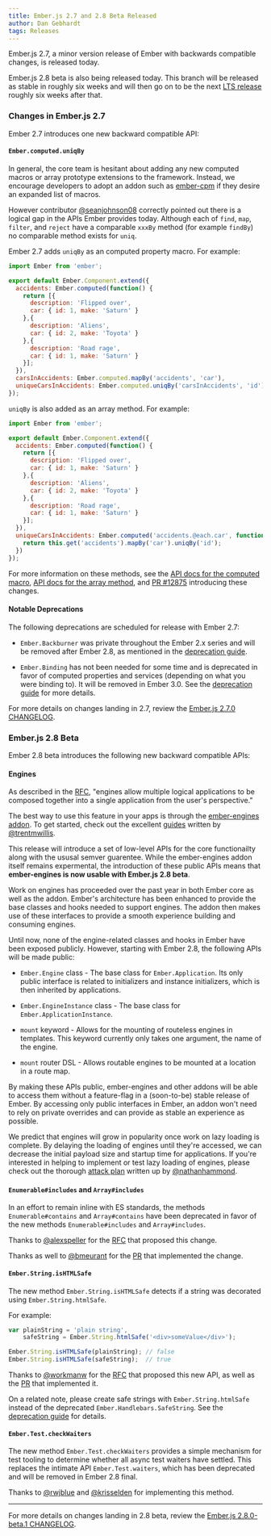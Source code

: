 ```yaml
---
title: Ember.js 2.7 and 2.8 Beta Released
author: Dan Gebhardt
tags: Releases
---
```


Ember.js 2.7, a minor version release of Ember with backwards compatible
changes, is released today.

Ember.js 2.8 beta is also being released today. This branch will be released as
stable in roughly six weeks and will then go on to be the next [LTS release](/blog/2016/02/25/announcing-embers-first-lts.html)
roughly six weeks after that.

### Changes in Ember.js 2.7

Ember 2.7 introduces one new backward compatible API:

#### `Ember.computed.uniqBy`

In general, the core team is hesitant about adding any new computed macros
or array prototype extensions to the framework. Instead, we encourage developers
to adopt an addon such as [ember-cpm](https://github.com/cibernox/ember-cpm)
if they desire an expanded list of macros.

However contributor [@seanjohnson08](https://github.com/seanjohnson08) correctly
pointed out there is a logical gap in the APIs Ember provides today. Although
each of `find`, `map`, `filter`, and `reject` have a comparable `xxxBy` method
(for example `findBy`) no comparable method exists for `uniq`.

Ember 2.7 adds `uniqBy` as an computed property macro. For example:

```js
import Ember from 'ember';

export default Ember.Component.extend({
  accidents: Ember.computed(function() {
    return [{
      description: 'Flipped over',
      car: { id: 1, make: 'Saturn' }
    },{
      description: 'Aliens',
      car: { id: 2, make: 'Toyota' }
    },{
      description: 'Road rage',
      car: { id: 1, make: 'Saturn' }
    }];
  }),
  carsInAccidents: Ember.computed.mapBy('accidents', 'car'),
  uniqueCarsInAccidents: Ember.computed.uniqBy('carsInAccidents', 'id')
});
```

`uniqBy` is also added as an array method. For example:

```js
import Ember from 'ember';

export default Ember.Component.extend({
  accidents: Ember.computed(function() {
    return [{
      description: 'Flipped over',
      car: { id: 1, make: 'Saturn' }
    },{
      description: 'Aliens',
      car: { id: 2, make: 'Toyota' }
    },{
      description: 'Road rage',
      car: { id: 1, make: 'Saturn' }
    }];
  }),
  uniqueCarsInAccidents: Ember.computed('accidents.@each.car', function() {
    return this.get('accidents').mapBy('car').uniqBy('id');
  })
});
```

For more information on these methods, see the [API docs for the computed
macro](http://emberjs.com/api/classes/Ember.computed.html#method_uniqBy), [API
docs for the array
method](http://emberjs.com/api/classes/Ember.Array.html#method_uniqBy), and
[PR #12875](https://github.com/emberjs/ember.js/pull/12875) introducing these
changes.

#### Notable Deprecations

The following deprecations are scheduled for release with Ember 2.7:

* `Ember.Backburner` was private throughout the Ember 2.x series and will be
  removed after Ember 2.8, as mentioned in the
  [deprecation guide](http://emberjs.com/deprecations/v2.x/#toc_ember-backburner).

* `Ember.Binding` has not been needed for some time and is deprecated in favor
  of computed properties and services (depending on what you were binding to).
  It will be removed in Ember 3.0. See the
  [deprecation guide](http://emberjs.com/deprecations/v2.x/#toc_ember-binding)
  for more details.

For more details on changes landing in 2.7, review the
[Ember.js 2.7.0 CHANGELOG](https://github.com/emberjs/ember.js/blob/v2.7.0/CHANGELOG.md).

### Ember.js 2.8 Beta

Ember 2.8 beta introduces the following new backward compatible APIs:

#### Engines

As described in the [RFC](https://github.com/emberjs/rfcs/pull/10), "engines
allow multiple logical applications to be composed together into a single
application from the user's perspective."

The best way to use this feature in your apps is through the [ember-engines addon](http://github.com/dgeb/ember-engines).
To get started, check out the excellent [guides](https://github.com/dgeb/ember-engines/blob/master/guides/01-introduction.md)
written by [@trentmwillis](https://github.com/trentmwillis).

This release will introduce a set of low-level APIs for the core functionailty
along with the ususal semver guarentee. While the ember-engines addon itself
remains expermental, the introduction of these public APIs means that **ember-engines
is now usable with Ember.js 2.8 beta**.

Work on engines has proceeded over the past year in both Ember core as well as
the addon. Ember's architecture has been enhanced to provide the base classes
and hooks needed to support engines. The addon then makes use of these interfaces
to provide a smooth experience building and consuming engines.

Until now, none of the engine-related classes and hooks in Ember have been
exposed publicly. However, starting with Ember 2.8, the following APIs will be
made public:

* `Ember.Engine` class - The base class for `Ember.Application`. Its only public
  interface is related to initializers and instance initializers, which is
  then inherited by applications.

* `Ember.EngineInstance` class - The base class for `Ember.ApplicationInstance`.

* `mount` keyword - Allows for the mounting of routeless engines in templates.
  This keyword currently only takes one argument, the name of the engine.

* `mount` router DSL - Allows routable engines to be mounted at a location in
  a route map.

By making these APIs public, ember-engines and other addons will be able to
access them without a feature-flag in a (soon-to-be) stable release of Ember. By
accessing only public interfaces in Ember, an addon won't need to rely on
private overrides and can provide as stable an experience as possible.

We predict that engines will grow in popularity once work on lazy loading is
complete. By delaying the loading of engines until they're accessed, we can
decrease the initial payload size and startup time for applications. If you're
interested in helping to implement or test lazy loading of engines, please check
out the thorough [attack plan](https://github.com/dgeb/ember-engines/issues/154)
written up by [@nathanhammond](https://github.com/nathanhammond).

#### `Enumerable#includes` and `Array#includes`

In an effort to remain inline with ES standards, the methods
`Enumerable#contains` and `Array#contains` have been deprecated in favor of the
new methods `Enumerable#includes` and `Array#includes`.

Thanks to [@alexspeller](https://github.com/alexspeller) for the [RFC](https://github.com/emberjs/rfcs/blob/master/text/0136-contains-to-includes.md)
that proposed this change.

Thanks as well to [@bmeurant](https://github.com/bmeurant) for the
[PR](https://github.com/emberjs/ember.js/pull/13553) that implemented the change.

#### `Ember.String.isHTMLSafe`

The new method `Ember.String.isHTMLSafe` detects if a string was decorated using
`Ember.String.htmlSafe`.

For example:

```javascript
var plainString = 'plain string',
    safeString = Ember.String.htmlSafe('<div>someValue</div>');

Ember.String.isHTMLSafe(plainString); // false
Ember.String.isHTMLSafe(safeString);  // true
```

Thanks to [@workmanw](https://github.com/workmanw) for the
[RFC](https://github.com/emberjs/rfcs/pull/139) that proposed this new API, as
well as the [PR](https://github.com/emberjs/ember.js/pull/13666) that
implemented it.

On a related note, please create safe strings with `Ember.String.htmlSafe`
instead of the deprecated `Ember.Handlebars.SafeString`. See the [deprecation
guide](http://emberjs.com/deprecations/v2.x/#toc_use-ember-string-htmlsafe-over-ember-handlebars-safestring)
for details.

#### `Ember.Test.checkWaiters`

The new method `Ember.Test.checkWaiters` provides a simple mechanism for test
tooling to determine whether all async test waiters have settled. This replaces
the intimate API `Ember.Test.waiters`, which has been deprecated and will be
removed in Ember 2.8 final.

Thanks to [@rwjblue](https://github.com/rwjblue) and
[@krisselden](https://github.com/krisselden) for implementing this method.

----

For more details on changes landing in 2.8 beta, review the
[Ember.js 2.8.0-beta.1 CHANGELOG](https://github.com/emberjs/ember.js/blob/v2.8.0-beta.1/CHANGELOG.md).
